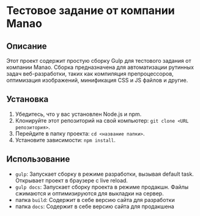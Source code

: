 # Тестовое задание от компании Manao

## Описание
Этот проект содержит простую сборку Gulp для тестового задания от компании Manao. Сборка предназначена для автоматизации рутинных задач веб-разработки, таких как компиляция препроцессоров, оптимизация изображений, минификация CSS и JS файлов и другие.

## Установка
1. Убедитесь, что у вас установлен Node.js и npm.
2. Клонируйте этот репозиторий на свой компьютер: `git clone <URL репозитория>`.
3. Перейдите в папку проекта: `cd <название папки>`.
4. Установите зависимости: `npm install`.

## Использование
- `gulp`: Запускает сборку в режиме разработки, вызывая default task. Открывает проект в браузере с live reload.
- `gulp docs`: Запускает сборку проекта в режиме продакшн. Файлы сжимаются и оптимизируются для выкладки на сервер.
- папка `build`: Содержит в себе версию сайта для разработки
- папка `docs`: Содержит в себе версию сайта для продакшена
